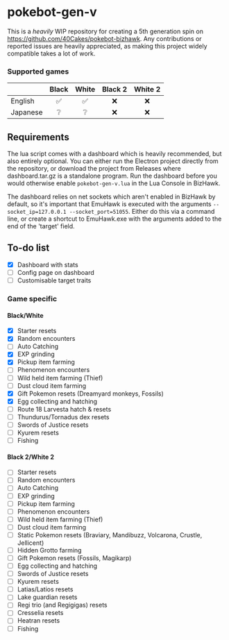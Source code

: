 # pokebot-gen-v
 
This is a _heavily_ WIP repository for creating a 5th generation spin on https://github.com/40Cakes/pokebot-bizhawk. Any contributions or reported issues are heavily appreciated, as making this project widely compatible takes a lot of work.

### Supported games
|  | Black | White | Black 2 | White 2 | 
|--| :--: | :--: | :--: | :--: |
| English | ✅ | ✅ | ❌ | ❌ |
| Japanese| ❔ | ❔ | ❌ | ❌ |

## Requirements
The lua script comes with a dashboard which is heavily recommended, but also entirely optional. You can either run the Electron project directly from the repository, or download the project from Releases where dashboard.tar.gz is a standalone program. Run the dashboard before you would otherwise enable `pokebot-gen-v.lua` in the Lua Console in BizHawk.

The dashboard relies on net sockets which aren't enabled in BizHawk by default, so it's important that EmuHawk is executed with the arguments `--socket_ip=127.0.0.1 --socket_port=51055`. Either do this via a command line, or create a shortcut to EmuHawk.exe with the arguments added to the end of the 'target' field.

## To-do list
- [x] Dashboard with stats
- [ ] Config page on dashboard
- [ ] Customisable target traits

### Game specific
#### Black/White
- [x] Starter resets
- [x] Random encounters
- [ ] Auto Catching
- [x] EXP grinding
- [x] Pickup item farming
- [ ] Phenomenon encounters
- [ ] Wild held item farming (Thief)
- [ ] Dust cloud item farming
- [x] Gift Pokemon resets (Dreamyard monkeys, Fossils)
- [x] Egg collecting and hatching
- [ ] Route 18 Larvesta hatch & resets
- [ ] Thundurus/Tornadus dex resets
- [ ] Swords of Justice resets
- [ ] Kyurem resets
- [ ] Fishing

#### Black 2/White 2
- [ ] Starter resets
- [ ] Random encounters
- [ ] Auto Catching
- [ ] EXP grinding
- [ ] Pickup item farming
- [ ] Phenomenon encounters
- [ ] Wild held item farming (Thief)
- [ ] Dust cloud item farming
- [ ] Static Pokemon resets (Braviary, Mandibuzz, Volcarona, Crustle, Jellicent)
- [ ] Hidden Grotto farming
- [ ] Gift Pokemon resets (Fossils, Magikarp)
- [ ] Egg collecting and hatching
- [ ] Swords of Justice resets
- [ ] Kyurem resets
- [ ] Latias/Latios resets
- [ ] Lake guardian resets
- [ ] Regi trio (and Regigigas) resets
- [ ] Cresselia resets
- [ ] Heatran resets
- [ ] Fishing